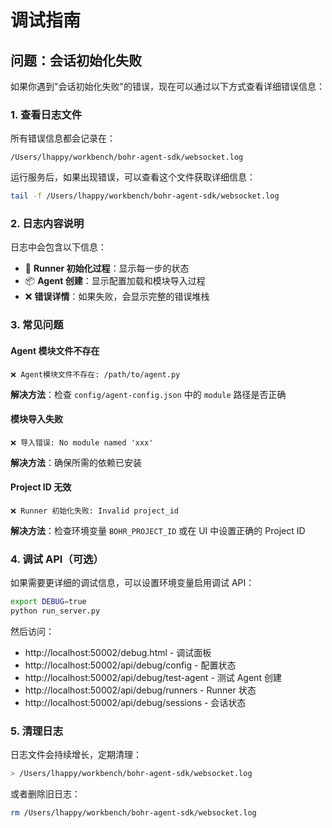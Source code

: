 # 调试指南

## 问题：会话初始化失败

如果你遇到"会话初始化失败"的错误，现在可以通过以下方式查看详细错误信息：

### 1. 查看日志文件

所有错误信息都会记录在：
```
/Users/lhappy/workbench/bohr-agent-sdk/websocket.log
```

运行服务后，如果出现错误，可以查看这个文件获取详细信息：
```bash
tail -f /Users/lhappy/workbench/bohr-agent-sdk/websocket.log
```

### 2. 日志内容说明

日志中会包含以下信息：
- 🚀 **Runner 初始化过程**：显示每一步的状态
- 📦 **Agent 创建**：显示配置加载和模块导入过程  
- ❌ **错误详情**：如果失败，会显示完整的错误堆栈

### 3. 常见问题

#### Agent 模块文件不存在
```
❌ Agent模块文件不存在: /path/to/agent.py
```
**解决方法**：检查 `config/agent-config.json` 中的 `module` 路径是否正确

#### 模块导入失败
```
❌ 导入错误: No module named 'xxx'
```
**解决方法**：确保所需的依赖已安装

#### Project ID 无效
```
❌ Runner 初始化失败: Invalid project_id
```
**解决方法**：检查环境变量 `BOHR_PROJECT_ID` 或在 UI 中设置正确的 Project ID

### 4. 调试 API（可选）

如果需要更详细的调试信息，可以设置环境变量启用调试 API：

```bash
export DEBUG=true
python run_server.py
```

然后访问：
- http://localhost:50002/debug.html - 调试面板
- http://localhost:50002/api/debug/config - 配置状态
- http://localhost:50002/api/debug/test-agent - 测试 Agent 创建
- http://localhost:50002/api/debug/runners - Runner 状态
- http://localhost:50002/api/debug/sessions - 会话状态

### 5. 清理日志

日志文件会持续增长，定期清理：
```bash
> /Users/lhappy/workbench/bohr-agent-sdk/websocket.log
```

或者删除旧日志：
```bash
rm /Users/lhappy/workbench/bohr-agent-sdk/websocket.log
```